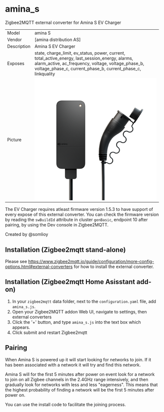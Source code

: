 # amina_s
Zigbee2MQTT external converter for Amina S EV Charger

|     |     |
|-----|-----|
| Model | amina S  |
| Vendor  | [amina distribution AS]  |
| Description | Amina S EV Charger |
| Exposes | state, charge_limit, ev_status, power, current, total_active_energy, last_session_energy, alarms, alarm_active, ac_frequency, voltage, voltage_phase_b, voltage_phase_c, current_phase_b, current_phase_c, linkquality |
| Picture | ![Amina S](amina_s.png) |


The EV Charger requires atleast firmware version 1.5.3 to have support of every expose of this external converter.
You can check the firmware version by reading the `swBuildId` attribute in cluster `genBasic`, endpoint 10 after pairing, by using the Dev console in Zigbee2MQTT.

Created by @somlioy

## Installation (Zigbee2mqtt stand-alone)

Please see https://www.zigbee2mqtt.io/guide/configuration/more-config-options.html#external-converters for how to install the external converter.

## Installation (Zigbee2mqtt Home Asisstant add-on)

1. In your `zigbee2mqtt` data folder, next to the `configuration.yaml` file, add `amina_s.js`.
2. Open your Zigbee2MQTT addon Web UI, navigate to settings, then external converters
3. Click the '+' button, and type `amina_s.js` into the text box which appears.
4. Click submit and restart Zigbee2mqtt

## Pairing
When Amina S is powered up it will start looking for networks to join. If it has been associated with a network it will try and find this network.

Amina S will for the first 5 minutes after power on event look for a network to join on all Zigbee channels in the 2.4GHz range intensively, and then gradually look for networks with less and less "eagerness". This means that the highest probability of finding a network will be the first 5 minutes after power on.

You can use the install code to facilitate the joining process.